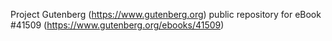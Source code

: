Project Gutenberg (https://www.gutenberg.org) public repository for eBook #41509 (https://www.gutenberg.org/ebooks/41509)
